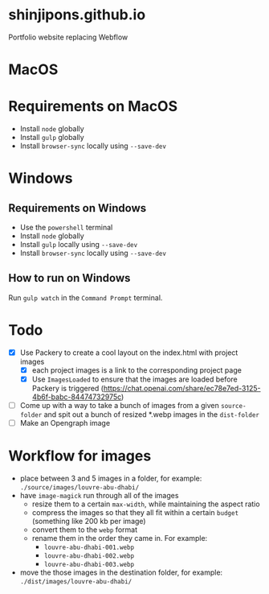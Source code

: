 # shinjipons.github.io

Portfolio website replacing Webflow

# MacOS

# Requirements on MacOS

- Install `node` globally
- Install `gulp` globally 
- Install `browser-sync` locally using `--save-dev`

# Windows

## Requirements on Windows

- Use the `powershell` terminal
- Install `node` globally
- Install `gulp` locally using `--save-dev`
- Install `browser-sync` locally using `--save-dev`

## How to run on Windows

Run `gulp watch` in the `Command Prompt` terminal.

# Todo

- [x] Use Packery to create a cool layout on the index.html with project images
    - [x] each project images is a link to the corresponding project page
    - [x] Use `ImagesLoaded` to ensure that the images are loaded before Packery is triggered (https://chat.openai.com/share/ec78e7ed-3125-4b6f-babc-84474732975c)
- [ ] Come up with a way to take a bunch of images from a given `source-folder` and spit out a bunch of resized *.webp images in the `dist-folder`
- [ ] Make an Opengraph image

# Workflow for images

- place between 3 and 5 images in a folder, for example: `./source/images/louvre-abu-dhabi/`
- have `image-magick` run through all of the images
    - resize them to a certain `max-width`, while maintaining the aspect ratio
    - compress the images so that they all fit within a certain `budget` (something like 200 kb per image)
    - convert them to the `webp` format
    - rename them in the order they came in. For example:
        - `louvre-abu-dhabi-001.webp`
        - `louvre-abu-dhabi-002.webp`
        - `louvre-abu-dhabi-003.webp`
- move the those images in the destination folder, for example: `./dist/images/louvre-abu-dhabi/`
